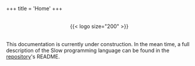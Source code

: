 +++
title = 'Home'
+++

<div style="display: flex; justify-content: center; margin: 2rem;">
  {{< logo size="200" >}}
</div>

This documentation is currently under construction. In the mean time, a full description of the Slow programming language can be found in the [repository](https://github.com/chrispyles/slow)'s README.
